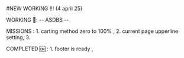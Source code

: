 #NEW WORKING !!! (4 april 25) 

WORKING 📝:
               -- ASDBS --

MISSIONS : 
                    1.   carting method zero to 100% ,
                    2.   current page upperline setting,
                    3.   

COMPLETED 🆗 : 
                    1. footer is ready ,
